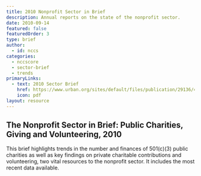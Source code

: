 ```yaml
---
title: 2010 Nonprofit Sector in Brief
description: Annual reports on the state of the nonprofit sector. 
date: 2010-09-14
featured: false
featuredOrder: 3
type: brief
author:
  - id: nccs
categories:
  - nccscore
  - sector-brief
  - trends
primaryLinks:
  - text: 2010 Sector Brief
    href: https://www.urban.org/sites/default/files/publication/29136/412209-The-Nonprofit-Sector-in-Brief-Public-Charities-Giving-and-Volunteering-.PDF
    icon: pdf
layout: resource
---
```



## The Nonprofit Sector in Brief: Public Charities, Giving and Volunteering, 2010

This brief highlights trends in the number and finances of 501(c)(3) public charities as well as key findings on private charitable contributions and volunteering, two vital resources to the nonprofit sector. It includes the most recent data available.

